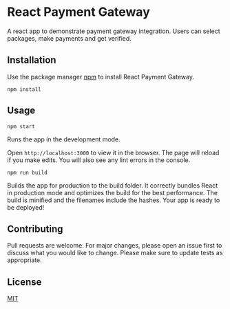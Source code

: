 # React Payment Gateway

A react app to demonstrate payment gateway integration. Users can select packages, make payments and get verified.

## Installation

Use the package manager [npm](https://www.npmjs.com/) to install React Payment Gateway.

`npm install`

## Usage

`npm start`

Runs the app in the development mode.

Open `http://localhost:3000` to view it in the browser.
The page will reload if you make edits.
You will also see any lint errors in the console.

`npm run build`

Builds the app for production to the build folder.
It correctly bundles React in production mode and optimizes the build for the best performance.
The build is minified and the filenames include the hashes.
Your app is ready to be deployed!

## Contributing

Pull requests are welcome. For major changes, please open an issue first to discuss what you would like to change.
Please make sure to update tests as appropriate.

## License

[MIT](https://choosealicense.com/licenses/mit/)